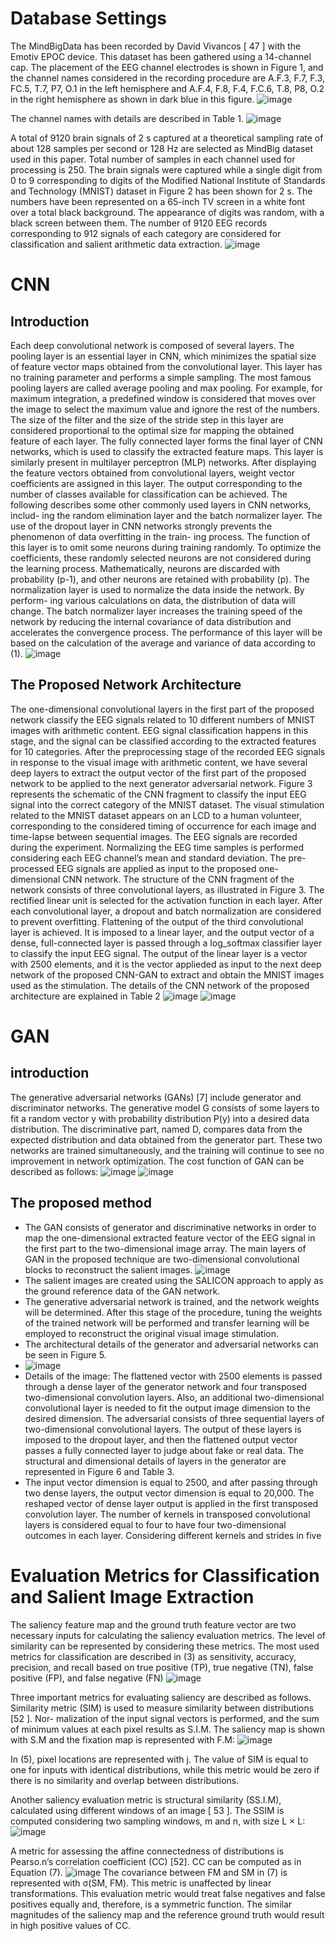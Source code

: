 # Database Settings
The MindBigData has been recorded by David Vivancos [ 47 ] with the Emotiv EPOC
device. This dataset has been gathered using a 14-channel cap. The placement of the EEG
channel electrodes is shown in Figure 1, and the channel names considered in the recording
procedure are A.F.3, F.7, F.3, FC.5, T.7, P7, O.1 in the left hemisphere and A.F.4, F.8, F.4, F.C.6, T.8, P8, O.2 in the right hemisphere as shown in dark blue in this figure. 
![image](https://github.com/user-attachments/assets/f72647c4-9422-4121-bb32-1293ebafecdc)

The channel names with details are described in Table 1.
![image](https://github.com/user-attachments/assets/a81a8094-87c0-44c1-961a-e94daa3fd544)

A total of 9120 brain signals of 2 s captured at a theoretical sampling rate of about
128 samples per second or 128 Hz are selected as MindBig dataset used in this paper. Total
number of samples in each channel used for processing is 250. The brain signals were
captured while a single digit from 0 to 9 corresponding to digits of the Modified National
Institute of Standards and Technology (MNIST) dataset in Figure 2 has been shown for 2 s.
The numbers have been represented on a 65-inch TV screen in a white font over a total
black background. The appearance of digits was random, with a black screen between
them. The number of 9120 EEG records corresponding to 912 signals of each category are
considered for classification and salient arithmetic data extraction.
![image](https://github.com/user-attachments/assets/cf5e17c5-79f1-4e5e-ad95-704d59eaa456)

# CNN

## Introduction
Each deep convolutional network is composed of several layers. The pooling layer is
an essential layer in CNN, which minimizes the spatial size of feature vector maps obtained
from the convolutional layer. This layer has no training parameter and performs a simple
sampling. The most famous pooling layers are called average pooling and max pooling.
For example, for maximum integration, a predefined window is considered that moves
over the image to select the maximum value and ignore the rest of the numbers. The size
of the filter and the size of the stride step in this layer are considered proportional to the
optimal size for mapping the obtained feature of each layer.
The fully connected layer forms the final layer of CNN networks, which is used to
classify the extracted feature maps. This layer is similarly present in multilayer perceptron
(MLP) networks. After displaying the feature vectors obtained from convolutional layers,
weight vector coefficients are assigned in this layer. The output corresponding to the
number of classes available for classification can be achieved.
The following describes some other commonly used layers in CNN networks, includ-
ing the random elimination layer and the batch normalizer layer. The use of the dropout
layer in CNN networks strongly prevents the phenomenon of data overfitting in the train-
ing process. The function of this layer is to omit some neurons during training randomly.
To optimize the coefficients, these randomly selected neurons are not considered during
the learning process. Mathematically, neurons are discarded with probability (p-1), and
other neurons are retained with probability (p).
The normalization layer is used to normalize the data inside the network. By perform-
ing various calculations on data, the distribution of data will change. The batch normalizer
layer increases the training speed of the network by reducing the internal covariance of
data distribution and accelerates the convergence process. The performance of this layer
will be based on the calculation of the average and variance of data according to (1).
![image](https://github.com/user-attachments/assets/d18503f8-1b6e-4d80-afbb-a4bc891e70cd)

## The Proposed Network Architecture
The one-dimensional convolutional layers in the first part of the proposed network classify
the EEG signals related to 10 different numbers of MNIST images with arithmetic content.
EEG signal classification happens in this stage, and the signal can be classified according
to the extracted features for 10 categories. After the preprocessing stage of the recorded
EEG signals in response to the visual image with arithmetic content, we have several
deep layers to extract the output vector of the first part of the proposed network to be
applied to the next generator adversarial network. 
Figure 3 represents the schematic of the CNN fragment to classify the input EEG signal
into the correct category of the MNIST dataset. The visual stimulation related to the MNIST dataset appears on an LCD to a human volunteer, corresponding to the considered timing of occurrence for each image and time-lapse between sequential images. The EEG signals are recorded during the experiment. Normalizing the EEG time samples is performed
considering each EEG channel’s mean and standard deviation. The pre-processed EEG
signals are applied as input to the proposed one-dimensional CNN network.
The structure of the CNN fragment of the network consists of three convolutional
layers, as illustrated in Figure 3. The rectified linear unit is selected for the activation function in each layer. After each convolutional layer, a dropout and batch normalization are considered to prevent overfitting. Flattening of the output of the third convolutional layer is achieved. It is imposed to a linear layer, and the output vector of a dense, full-connected layer is passed through a log_softmax classifier layer to classify the input EEG signal. The output of the linear layer is a vector with 2500 elements, and it is the vector applieded as input to the next deep network of the proposed CNN-GAN to extract and obtain the MNIST images used as the stimulation. The details of the CNN network of the proposed architecture are explained in Table 2
![image](https://github.com/user-attachments/assets/7ea1d32f-03d8-4ee5-936e-6f7b31685a6d)
![image](https://github.com/user-attachments/assets/bc566f8b-2b3c-4cc1-b983-9c4cc43fd12e)



# GAN

## introduction
The generative adversarial networks (GANs) [7] include generator and discriminator
networks. The generative model G consists of some layers to fit a random vector y with
probability distribution P(y) into a desired data distribution. The discriminative part, named
D, compares data from the expected distribution and data obtained from the generator
part. These two networks are trained simultaneously, and the training will continue to
see no improvement in network optimization. The cost function of GAN can be described
as follows:
![image](https://github.com/user-attachments/assets/605d9404-8ce8-40cd-aeaf-a93e82e87c15)
![image](https://github.com/user-attachments/assets/10f00c41-b647-474a-a31e-3344bac35bff)

## The proposed method
- The GAN consists of generator and discriminative networks in order to map the one-dimensional extracted feature vector of the EEG signal in the first part to the two-dimensional image array. The main layers of GAN in the proposed technique are two-dimensional convolutional blocks to reconstruct the salient images.
![image](https://github.com/user-attachments/assets/34e13185-addf-4249-9144-29a4c255f158)
- The salient images are created using the SALICON approach to apply as the ground reference data of the GAN network.
- The generative adversarial network is trained, and the network weights will be determined. After this stage of the procedure, tuning the weights of the trained network will be performed and transfer learning will be employed to reconstruct the original visual image stimulation.
- The architectural details of the generator and adversarial networks can be seen in Figure 5.
- ![image](https://github.com/user-attachments/assets/0da07c7d-9f3d-4b3a-8030-12c6d4e85221)
- Details of the image: The flattened vector with 2500 elements is passed through a dense layer of the generator network and four transposed two-dimensional convolution layers. Also, an additional two-dimensional convolutional layer is needed to fit the output image dimension to the desired dimension. The adversarial consists of three sequential layers of two-dimensional convolutional layers. The output of these layers is imposed to the dropout layer, and then the flattened output vector passes a fully connected layer to judge about fake or real data.
The structural and dimensional details of layers in the generator are represented in
Figure 6 and Table 3.
- The input vector dimension is equal to 2500, and after passing through two dense layers, the output vector dimension is equal to 20,000. The reshaped vector
of dense layer output is applied in the first transposed convolution layer. The number
of kernels in transposed convolutional layers is considered equal to four to have four
two-dimensional outcomes in each layer. Considering different kernels and strides in five

# Evaluation Metrics for Classification and Salient Image Extraction

The saliency feature map and the ground truth feature vector are two necessary inputs
for calculating the saliency evaluation metrics. The level of similarity can be represented by
considering these metrics.
The most used metrics for classification are described in (3) as sensitivity, accuracy,
precision, and recall based on true positive (TP), true negative (TN), false positive (FP), and
false negative (FN)
![image](https://github.com/user-attachments/assets/899eebb7-bbc5-4227-b794-6141002a1a39)

Three important metrics for evaluating saliency are described as follows.
Similarity metric (SIM) is used to measure similarity between distributions [52 ]. Nor-
malization of the input signal vectors is performed, and the sum of minimum values at
each pixel results as S.I.M. The saliency map is shown with S.M and the fixation map is
represented with F.M:
![image](https://github.com/user-attachments/assets/9ce489fe-4b5c-4919-915a-a0a097eff41f)

In (5), pixel locations are represented with j. The value of SIM is equal to one for inputs
with identical distributions, while this metric would be zero if there is no similarity and
overlap between distributions.

Another saliency evaluation metric is structural similarity (SS.I.M), calculated using
different windows of an image [ 53 ]. The SSIM is computed considering two sampling
windows, m and n, with size L × L:
![image](https://github.com/user-attachments/assets/b21507a5-9f06-4aa9-babb-46e865295565)

A metric for assessing the affine connectedness of distributions is Pearso.n’s correlation
coefficient (CC) [52]. CC can be computed as in Equation (7).
![image](https://github.com/user-attachments/assets/99106d57-06b3-4ba2-804b-0f1451a1e544)
The covariance between FM and SM in (7) is represented with σ(SM, FM). This metric
is unaffected by linear transformations. This evaluation metric would treat false negatives
and false positives equally and, therefore, is a symmetric function. The similar magnitudes
of the saliency map and the reference ground truth would result in high positive values
of CC.


